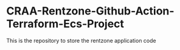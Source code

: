 # CRAA-Rentzone-Github-Action-Terraform-Ecs-Project
This is the repository to store the rentzone application code
